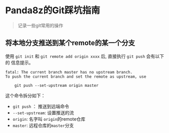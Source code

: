 # Panda8z的Git踩坑指南

> 记录一些git常用的操作

## 将本地分支推送到某个remote的某一个分支

使用 `git init` 和 `git remote add origin xxxx` 后, 直接执行 `git push` 会有以下的
信息提示。

```
fatal: The current branch master has no upstream branch.
To push the current branch and set the remote as upstream, use

    git push --set-upstream origin master

```

这个命令拆分如下：

- `git push` ： 推送到远端命令
- `--set-upstream`: 设置推送的流
- `origin`: 名字叫 `origin`的remote仓库
- `master`: 远程仓库的`master`分支